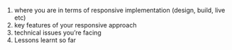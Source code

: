 1. where you are in terms of responsive implementation (design, build, live etc) 
2. key features of your responsive approach 
3. technical issues you’re facing 
4. Lessons learnt so far